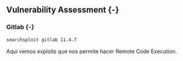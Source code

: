 ## Vulnerability Assessment {-}

### Gitlab {-}

```bash
searchsploit gitlab 11.4.7
```

Aqui vemos exploits que nos permite hacer Remote Code Execution.


